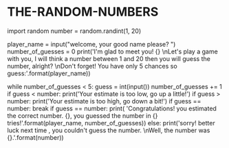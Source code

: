 # THE-RANDOM-NUMBERS
import random
number = random.randint(1, 20)

player_name = input("welcome, your good name please? ")
number_of_guesses = 0
print('I\'m glad to meet you! {} \nLet\'s play a game with you, I will think a number between 1 and 20 then you will guess the number, alright? \nDon\'t forget! You have only 5 chances so guess:'.format(player_name))

while number_of_guesses < 5:
    guess = int(input())
    number_of_guesses += 1
    if guess < number:
        print('Your estimate is too low, go up a little!')
    if guess > number:
        print('Your estimate is too high, go down a bit!')
    if guess == number:
        break
if guess == number:
    print( 'Congratulations! you estimated the correct number. {}, you guessed the number in {} tries!'.format(player_name, number_of_guesses))
else:
    print('sorry! better luck next time ,  you couldn\'t guess the number. \nWell, the number was {}.'.format(number))

